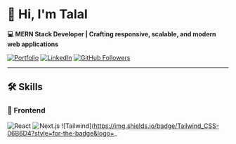 # 👋 Hi, I'm Talal

**💻 MERN Stack Developer | Crafting responsive, scalable, and modern web applications**

[![Portfolio](https://img.shields.io/badge/Portfolio-%2300C7B7.svg?style=for-the-badge&logo=firefox&logoColor=white)](https://your-portfolio-link.com)
[![LinkedIn](https://img.shields.io/badge/LinkedIn-%230077B5.svg?style=for-the-badge&logo=linkedin&logoColor=white)](https://linkedin.com/in/yourprofile)
[![GitHub Followers](https://img.shields.io/github/followers/yourusername?style=social)](https://github.com/yourusername)

---

## 🛠️ Skills

### 🚀 Frontend
![React](https://img.shields.io/badge/React-20232A?style=for-the-badge&logo=react&logoColor=61DAFB)
![Next.js](https://img.shields.io/badge/Next.js-000000?style=for-the-badge&logo=next.js&logoColor=white)
![Tailwind](https://img.shields.io/badge/Tailwind_CSS-06B6D4?style=for-the-badge&logo=_







